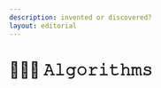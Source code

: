 ```yaml
---
description: invented or discovered?
layout: editorial
---
```


# 👩🏼‍💻 𝙰𝚕𝚐𝚘𝚛𝚒𝚝𝚑𝚖𝚜

<figure><img src="../../../../../.gitbook/assets/pexels-btgl-♡-6558317.jpg" alt=""><figcaption></figcaption></figure>

###
